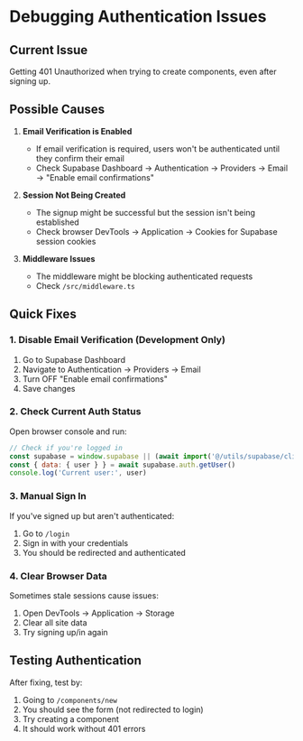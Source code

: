# Debugging Authentication Issues

## Current Issue
Getting 401 Unauthorized when trying to create components, even after signing up.

## Possible Causes

1. **Email Verification is Enabled**
   - If email verification is required, users won't be authenticated until they confirm their email
   - Check Supabase Dashboard → Authentication → Providers → Email → "Enable email confirmations"

2. **Session Not Being Created**
   - The signup might be successful but the session isn't being established
   - Check browser DevTools → Application → Cookies for Supabase session cookies

3. **Middleware Issues**
   - The middleware might be blocking authenticated requests
   - Check `/src/middleware.ts`

## Quick Fixes

### 1. Disable Email Verification (Development Only)
1. Go to Supabase Dashboard
2. Navigate to Authentication → Providers → Email
3. Turn OFF "Enable email confirmations"
4. Save changes

### 2. Check Current Auth Status
Open browser console and run:
```javascript
// Check if you're logged in
const supabase = window.supabase || (await import('@/utils/supabase/client')).createClient()
const { data: { user } } = await supabase.auth.getUser()
console.log('Current user:', user)
```

### 3. Manual Sign In
If you've signed up but aren't authenticated:
1. Go to `/login`
2. Sign in with your credentials
3. You should be redirected and authenticated

### 4. Clear Browser Data
Sometimes stale sessions cause issues:
1. Open DevTools → Application → Storage
2. Clear all site data
3. Try signing up/in again

## Testing Authentication

After fixing, test by:
1. Going to `/components/new`
2. You should see the form (not redirected to login)
3. Try creating a component
4. It should work without 401 errors